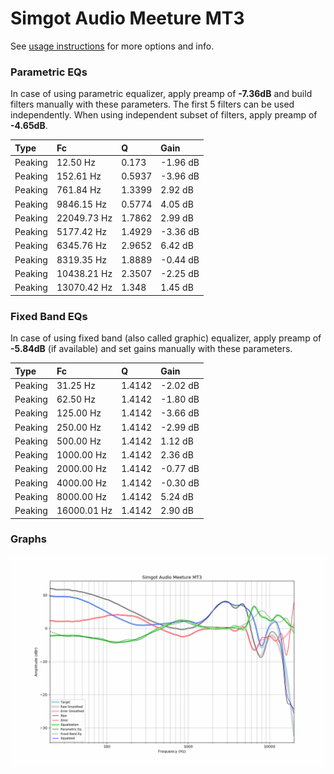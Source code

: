 # Simgot Audio Meeture MT3
See [usage instructions](https://github.com/jaakkopasanen/AutoEq#usage) for more options and info.

### Parametric EQs
In case of using parametric equalizer, apply preamp of **-7.36dB** and build filters manually
with these parameters. The first 5 filters can be used independently.
When using independent subset of filters, apply preamp of **-4.65dB**.

| Type    | Fc          |      Q | Gain     |
|:--------|:------------|:-------|:---------|
| Peaking | 12.50 Hz    | 0.173  | -1.96 dB |
| Peaking | 152.61 Hz   | 0.5937 | -3.96 dB |
| Peaking | 761.84 Hz   | 1.3399 | 2.92 dB  |
| Peaking | 9846.15 Hz  | 0.5774 | 4.05 dB  |
| Peaking | 22049.73 Hz | 1.7862 | 2.99 dB  |
| Peaking | 5177.42 Hz  | 1.4929 | -3.36 dB |
| Peaking | 6345.76 Hz  | 2.9652 | 6.42 dB  |
| Peaking | 8319.35 Hz  | 1.8889 | -0.44 dB |
| Peaking | 10438.21 Hz | 2.3507 | -2.25 dB |
| Peaking | 13070.42 Hz | 1.348  | 1.45 dB  |

### Fixed Band EQs
In case of using fixed band (also called graphic) equalizer, apply preamp of **-5.84dB**
(if available) and set gains manually with these parameters.

| Type    | Fc          |      Q | Gain     |
|:--------|:------------|:-------|:---------|
| Peaking | 31.25 Hz    | 1.4142 | -2.02 dB |
| Peaking | 62.50 Hz    | 1.4142 | -1.80 dB |
| Peaking | 125.00 Hz   | 1.4142 | -3.66 dB |
| Peaking | 250.00 Hz   | 1.4142 | -2.99 dB |
| Peaking | 500.00 Hz   | 1.4142 | 1.12 dB  |
| Peaking | 1000.00 Hz  | 1.4142 | 2.36 dB  |
| Peaking | 2000.00 Hz  | 1.4142 | -0.77 dB |
| Peaking | 4000.00 Hz  | 1.4142 | -0.30 dB |
| Peaking | 8000.00 Hz  | 1.4142 | 5.24 dB  |
| Peaking | 16000.01 Hz | 1.4142 | 2.90 dB  |

### Graphs
![](./Simgot%20Audio%20Meeture%20MT3.png)